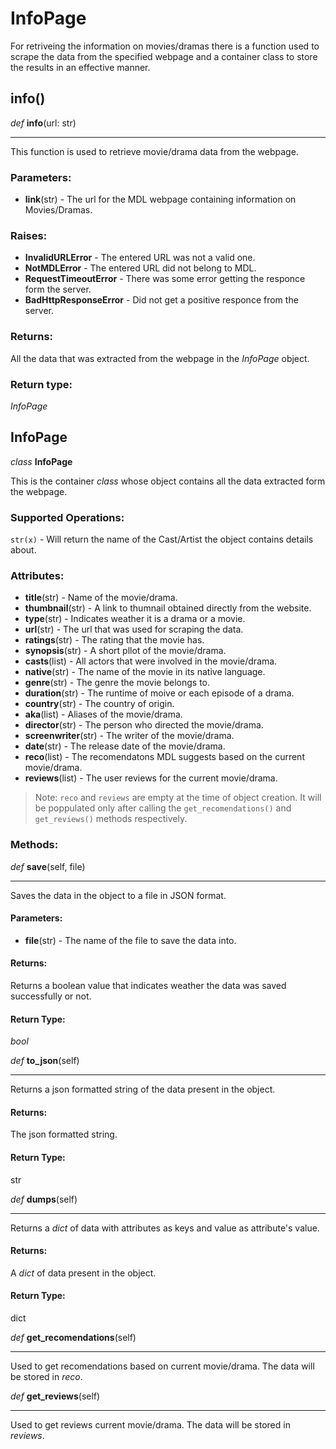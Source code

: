 # InfoPage

For retriveing the information on movies/dramas there is a function used to scrape the 
data from the specified webpage and a container class to store the results in an effective
manner.

## **info()**

_def_ **info**(url: str)
***
This function is used to retrieve movie/drama data from the webpage.

### Parameters:
- **link**(str) - The url for the MDL webpage containing information on Movies/Dramas. 

### Raises:
- **InvalidURLError** - The entered URL was not a valid one.
- **NotMDLError** - The entered URL did not belong to MDL.
- **RequestTimeoutError** - There was some error getting the responce form the server.
- **BadHttpResponseError** - Did not get a positive responce from the server.

### Returns:
All the data that was extracted from the webpage in the _InfoPage_ object.

### Return type:
_InfoPage_

## **InfoPage**

_class_ **InfoPage**  

This is the container _class_ whose object contains all the data extracted form the webpage.

### Supported Operations:
`str(x)` - Will return the name of the Cast/Artist the object contains details about.

### Attributes:

- **title**(str) - Name of the movie/drama.
- **thumbnail**(str) - A link to thumnail obtained directly from the website.
- **type**(str) - Indicates weather it is a drama or a movie.
- **url**(str) - The url that was used for scraping the data.
- **ratings**(str) - The rating that the movie has.
- **synopsis**(str) - A short pllot of the movie/drama.
- **casts**(list) - All actors that were involved in the movie/drama.
- **native**(str) - The name of the movie in its native language.
- **genre**(str) - The genre the movie belongs to.
- **duration**(str) - The runtime of moive or each episode of a drama.
- **country**(str) - The country of origin.
- **aka**(list) - Aliases of the movie/drama.
- **director**(str) - The person who directed the movie/drama.
- **screenwriter**(str) - The writer of the movie/drama.
- **date**(str) - The release date of the movie/drama.
- **reco**(list) - The recomendatons MDL suggests based on the current movie/drama.
- **reviews**(list) - The user reviews for the current movie/drama.

>Note: `reco` and `reviews` are empty at the time of object creation. 
> It will be poppulated only after calling the `get_recomendations()` and `get_reviews()`
> methods respectively.

### Methods:

_def_ **save**(self, file)
***
Saves the data in the object to a file in JSON format.

#### Parameters:
- **file**(str) - The name of the file to save the data into.

#### Returns:
Returns a boolean value that indicates weather the data was saved successfully or not.

#### Return Type:
_bool_  

_def_ **to_json**(self)
***
Returns a json formatted string of the data present in the object.

#### Returns:
The json formatted string.

#### Return Type:
str  

_def_ **dumps**(self)
***
Returns a _dict_ of data with attributes as keys and value as attribute's value.

#### Returns:
A _dict_ of data present in the object.

#### Return Type:
dict  

_def_ **get_recomendations**(self)
***
Used to get recomendations based on current movie/drama. The data will be stored in _reco_.


_def_ **get_reviews**(self)
***
Used to get reviews current movie/drama. The data will be stored in _reviews_.
